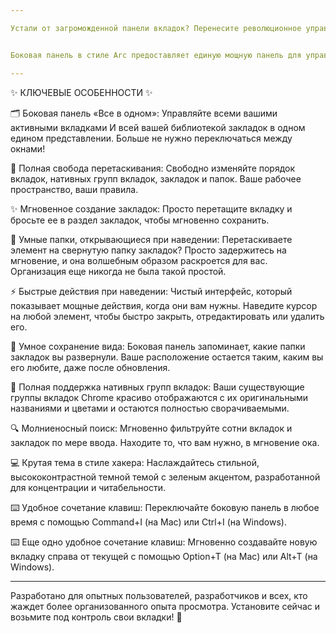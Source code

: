 ```yaml
---

Устали от загроможденной панели вкладок? Перенесите революционное управление вертикальными вкладками из браузера Arc прямо в ваш Google Chrome! 🚀


Боковая панель в стиле Arc предоставляет единую мощную панель для управления всеми вашими вкладками и закладками в одном чистом интерфейсе. Повысьте свою продуктивность и с легкостью организуйте свою цифровую жизнь.

---
```


✨ КЛЮЧЕВЫЕ ОСОБЕННОСТИ ✨


🗂️ Боковая панель «Все в одном»: Управляйте всеми вашими активными вкладками И всей вашей библиотекой закладок в одном едином представлении. Больше не нужно переключаться между окнами!

🤏 Полная свобода перетаскивания: Свободно изменяйте порядок вкладок, нативных групп вкладок, закладок и папок. Ваше рабочее пространство, ваши правила.

✨ Мгновенное создание закладок: Просто перетащите вкладку и бросьте ее в раздел закладок, чтобы мгновенно сохранить.

📂 Умные папки, открывающиеся при наведении: Перетаскиваете элемент на свернутую папку закладок? Просто задержитесь на мгновение, и она волшебным образом раскроется для вас. Организация еще никогда не была такой простой.

⚡ Быстрые действия при наведении: Чистый интерфейс, который показывает мощные действия, когда они вам нужны. Наведите курсор на любой элемент, чтобы быстро закрыть, отредактировать или удалить его.

🧠 Умное сохранение вида: Боковая панель запоминает, какие папки закладок вы развернули. Ваше расположение остается таким, каким вы его любите, даже после обновления.

🎨 Полная поддержка нативных групп вкладок: Ваши существующие группы вкладок Chrome красиво отображаются с их оригинальными названиями и цветами и остаются полностью сворачиваемыми.

🔍 Молниеносный поиск: Мгновенно фильтруйте сотни вкладок и закладок по мере ввода. Находите то, что вам нужно, в мгновение ока.

💻 Крутая тема в стиле хакера: Наслаждайтесь стильной, высококонтрастной темной темой с зеленым акцентом, разработанной для концентрации и читабельности.

⌨️ Удобное сочетание клавиш: Переключайте боковую панель в любое время с помощью Command+I (на Mac) или Ctrl+I (на Windows).

⌨️ Еще одно удобное сочетание клавиш: Мгновенно создавайте новую вкладку справа от текущей с помощью Option+T (на Mac) или Alt+T (на Windows).


---


Разработано для опытных пользователей, разработчиков и всех, кто жаждет более организованного опыта просмотра. Установите сейчас и возьмите под контроль свои вкладки! 🌟